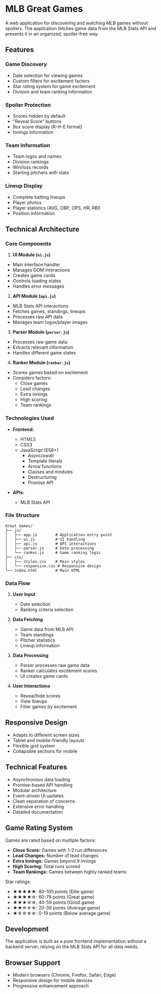 # MLB Great Games

A web application for discovering and watching MLB games without spoilers. The application fetches game data from the MLB Stats API and presents it in an organized, spoiler-free way.

## Features

### Game Discovery
- Date selection for viewing games
- Custom filters for excitement factors
- Star rating system for game excitement
- Division and team ranking information

### Spoiler Protection
- Scores hidden by default
- "Reveal Score" buttons
- Box score display (R-H-E format)
- Innings information

### Team Information
- Team logos and names
- Division rankings
- Win/loss records
- Starting pitchers with stats

### Lineup Display
- Complete batting lineups
- Player photos
- Player statistics (AVG, OBP, OPS, HR, RBI)
- Position information

## Technical Architecture

### Core Components

1. **UI Module (`ui.js`)**
- Main interface handler
- Manages DOM interactions
- Creates game cards
- Controls loading states
- Handles error messages

2. **API Module (`api.js`)**
- MLB Stats API interactions
- Fetches games, standings, lineups
- Processes raw API data
- Manages team logos/player images

3. **Parser Module (`parser.js`)**
- Processes raw game data
- Extracts relevant information
- Handles different game states

4. **Ranker Module (`ranker.js`)**
- Scores games based on excitement
- Considers factors:
  - Close games
  - Lead changes
  - Extra innings
  - High scoring
  - Team rankings

### Technologies Used

- **Frontend:**
  - HTML5
  - CSS3
  - JavaScript (ES6+)
    - Async/await
    - Template literals
    - Arrow functions
    - Classes and modules
    - Destructuring
    - Promise API

- **APIs:**
  - MLB Stats API

### File Structure

```
Great Games/
├── js/
│   ├── app.js        # Application entry point
│   ├── ui.js         # UI handling
│   ├── api.js        # API interactions
│   ├── parser.js     # Data processing
│   └── ranker.js     # Game ranking logic
├── css/
│   ├── styles.css    # Main styles
│   └── responsive.css # Responsive design
└── index.html        # Main HTML
```

### Data Flow

1. **User Input**
   - Date selection
   - Ranking criteria selection

2. **Data Fetching**
   - Game data from MLB API
   - Team standings
   - Pitcher statistics
   - Lineup information

3. **Data Processing**
   - Parser processes raw game data
   - Ranker calculates excitement scores
   - UI creates game cards

4. **User Interactions**
   - Reveal/hide scores
   - View lineups
   - Filter games by excitement

## Responsive Design

- Adapts to different screen sizes
- Tablet and mobile-friendly layouts
- Flexible grid system
- Collapsible sections for mobile

## Technical Features

- Asynchronous data loading
- Promise-based API handling
- Modular architecture
- Event-driven UI updates
- Clean separation of concerns
- Extensive error handling
- Detailed documentation

## Game Rating System

Games are rated based on multiple factors:

- **Close Score:** Games with 1-2 run differences
- **Lead Changes:** Number of lead changes
- **Extra Innings:** Games beyond 9 innings
- **High Scoring:** Total runs scored
- **Team Rankings:** Games between highly ranked teams

Star ratings:
- ★★★★★: 80-100 points (Elite game)
- ★★★★☆: 60-79 points (Great game)
- ★★★☆☆: 40-59 points (Good game)
- ★★☆☆☆: 20-39 points (Average game)
- ★☆☆☆☆: 0-19 points (Below average game)

## Development

The application is built as a pure frontend implementation without a backend server, relying on the MLB Stats API for all data needs.

## Browser Support

- Modern browsers (Chrome, Firefox, Safari, Edge)
- Responsive design for mobile devices
- Progressive enhancement approach